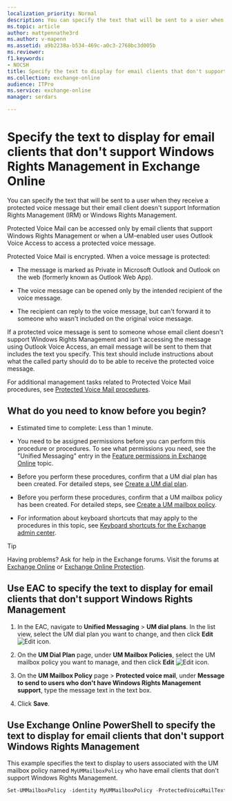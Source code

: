 ```yaml
---
localization_priority: Normal
description: You can specify the text that will be sent to a user when they receive a protected voice message but their email client doesn't support Information Rights Management (IRM) or Windows Rights Management.
ms.topic: article
author: mattpennathe3rd
ms.author: v-mapenn
ms.assetid: a9b2238a-b534-469c-a0c3-2768bc3d005b
ms.reviewer: 
f1.keywords:
- NOCSH
title: Specify the text to display for email clients that don't support Windows Rights Management in Exchange Online
ms.collection: exchange-online
audience: ITPro
ms.service: exchange-online
manager: serdars

---
```


# Specify the text to display for email clients that don't support Windows Rights Management in Exchange Online

You can specify the text that will be sent to a user when they receive a protected voice message but their email client doesn't support Information Rights Management (IRM) or Windows Rights Management.

Protected Voice Mail can be accessed only by email clients that support Windows Rights Management or when a UM-enabled user uses Outlook Voice Access to access a protected voice message.

Protected Voice Mail is encrypted. When a voice message is protected:

- The message is marked as Private in Microsoft Outlook and Outlook on the web (formerly known as Outlook Web App).

- The voice message can be opened only by the intended recipient of the voice message.

- The recipient can reply to the voice message, but can't forward it to someone who wasn't included on the original voice message.

If a protected voice message is sent to someone whose email client doesn't support Windows Rights Management and isn't accessing the message using Outlook Voice Access, an email message will be sent to them that includes the text you specify. This text should include instructions about what the called party should do to be able to receive the protected voice message.

For additional management tasks related to Protected Voice Mail procedures, see [Protected Voice Mail procedures](protected-voice-mail-procedures.md).

## What do you need to know before you begin?

- Estimated time to complete: Less than 1 minute.

- You need to be assigned permissions before you can perform this procedure or procedures. To see what permissions you need, see the "Unified Messaging" entry in the [Feature permissions in Exchange Online](../../permissions-exo/feature-permissions.md) topic.

- Before you perform these procedures, confirm that a UM dial plan has been created. For detailed steps, see [Create a UM dial plan](../../voice-mail-unified-messaging/connect-voice-mail-system/create-um-dial-plan.md).

- Before you perform these procedures, confirm that a UM mailbox policy has been created. For detailed steps, see [Create a UM mailbox policy](../../voice-mail-unified-messaging/set-up-voice-mail/create-um-mailbox-policy.md).

- For information about keyboard shortcuts that may apply to the procedures in this topic, see [Keyboard shortcuts for the Exchange admin center](../../accessibility/keyboard-shortcuts-in-admin-center.md).

> [!TIP]
> Having problems? Ask for help in the Exchange forums. Visit the forums at [Exchange Online](https://go.microsoft.com/fwlink/p/?linkId=267542) or [Exchange Online Protection](https://go.microsoft.com/fwlink/p/?linkId=285351).

## Use EAC to specify the text to display for email clients that don't support Windows Rights Management

1. In the EAC, navigate to **Unified Messaging** \> **UM dial plans**. In the list view, select the UM dial plan you want to change, and then click **Edit** ![Edit icon](../../media/ITPro_EAC_EditIcon.gif).

2. On the **UM Dial Plan** page, under **UM Mailbox Policies**, select the UM mailbox policy you want to manage, and then click **Edit** ![Edit icon](../../media/ITPro_EAC_EditIcon.gif).

3. On the **UM Mailbox Policy** page \> **Protected voice mail**, under **Message to send to users who don't have Windows Rights Management support**, type the message text in the text box.

4. Click **Save**.

## Use Exchange Online PowerShell to specify the text to display for email clients that don't support Windows Rights Management

This example specifies the text to display to users associated with the UM mailbox policy named `MyUMMailboxPolicy` who have email clients that don't support Windows Rights Management.

```PowerShell
Set-UMMailboxPolicy -identity MyUMMailboxPolicy -ProtectedVoiceMailText "Your email client software does not support Protected Voice Mail. Please contact the Help Desk."
```
